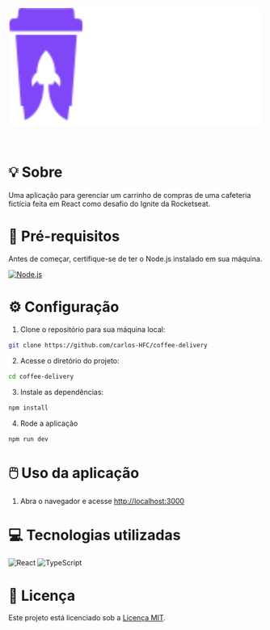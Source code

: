 <p align="center">
  <img src="src/assets/logo-white.svg" width="500" />
</p>
<br/>

# :bulb: Sobre

Uma aplicação para gerenciar um carrinho de compras de uma cafeteria fictícia feita em React como desafio do Ignite da Rocketseat.

# :page_with_curl: Pré-requisitos

Antes de começar, certifique-se de ter o Node.js instalado em sua máquina.

<a href="https://nodejs.org">
  <img width="50" src="https://user-images.githubusercontent.com/25181517/183568594-85e280a7-0d7e-4d1a-9028-c8c2209e073c.png" alt="Node.js" title="Node.js"/>
</a>

# :gear: Configuração

1. Clone o repositório para sua máquina local:

```bash
git clone https://github.com/carlos-HFC/coffee-delivery
```

2. Acesse o diretório do projeto:

```bash
cd coffee-delivery
```

3. Instale as dependências:

```bash
npm install
```

4. Rode a aplicação

```bash
npm run dev
```

# :computer_mouse: Uso da aplicação

1. Abra o navegador e acesse [http://localhost:3000](http://localhost:3000)

# :computer: Tecnologias utilizadas

<p float="left">
<img width="50" src="https://user-images.githubusercontent.com/25181517/183897015-94a058a6-b86e-4e42-a37f-bf92061753e5.png" alt="React" title="React"/>
<img width="50" src="https://user-images.githubusercontent.com/25181517/183890598-19a0ac2d-e88a-4005-a8df-1ee36782fde1.png" alt="TypeScript" title="TypeScript"/>
</p>

# :page_facing_up: Licença

Este projeto está licenciado sob a [Licença MIT](LICENSE).